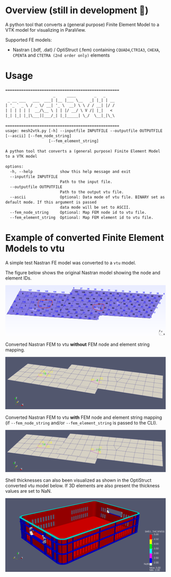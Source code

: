 # Overview (still in development 🚧)
A python tool that converts a (general purpose) Finite Element Model to a VTK model for visualizing in ParaView.

Supported FE models:

- Nastran (.bdf, .dat) / OptiStruct (.fem) containing `CQUAD4`,`CTRIA3`, `CHEXA`, `CPENTA` and `CTETRA (2nd order only)` elements

# Usage

```
==================================================
                     _     ____        _   _      
 _ __ ___   ___  ___| |__ |___ \__   _| |_| | __  
| '_ ` _ \ / _ \/ __| '_ \  __) \ \ / / __| |/ /  
| | | | | |  __/\__ \ | | |/ __/ \ V /| |_|   <   
|_| |_| |_|\___||___/_| |_|_____| \_/  \__|_|\_\  

==================================================
usage: mesh2vtk.py [-h] --inputfile INPUTFILE --outputfile OUTPUTFILE [--ascii] [--fem_node_string]
                   [--fem_element_string]

A python tool that converts a (general purpose) Finite Element Model to a VTK model

options:
  -h, --help            show this help message and exit
  --inputfile INPUTFILE
                        Path to the input file.
  --outputfile OUTPUTFILE
                        Path to the output vtu file.
  --ascii               Optional: Data mode of vtu file. BINARY set as default mode. If this argument is passed
                        data mode will be set to ASCII.
  --fem_node_string     Optional: Map FEM node id to vtu file.
  --fem_element_string  Optional: Map FEM element id to vtu file.
```

# Example of converted Finite Element Models to vtu

A simple test Nastran FE model was converted to a `vtu` model. 

The figure below shows the original Nastran model showing the node and element IDs.

![original_nastran_model](./figures/nastran_orginal.png "nastran original model")

Converted Nastran FEM to vtu **without** FEM node and element string mapping.

![vtu_no_fem_mapping](./figures/test_model_vtu_no_fem_entity_mapping.png "vtu without fem mapping")

Converted Nastran FEM to vtu **with** FEM node and element string mapping (if `--fem_node_string` and/or `--fem_element_string` is passed to the CLI). 

![vtu_with_fem_mapping](./figures/test_model_vtu_with_fem_entity_mapping.png "vtu with fem mapping")


Shell thicknesses can also been visualized as shown in the OptiStruct converted vtu model below. If 3D elements are also present the thickness values are set to NaN.

![element_thickness](./figures/element_thickness.png "vtu with fem mapping") 






